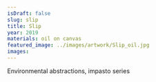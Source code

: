 ```yaml
---
isDraft: false
slug: slip
title: Slip
year: 2019
materials: oil on canvas
featured_image: ../images/artwork/Slip_oil.jpg
images: 
---
```


Environmental abstractions, impasto series